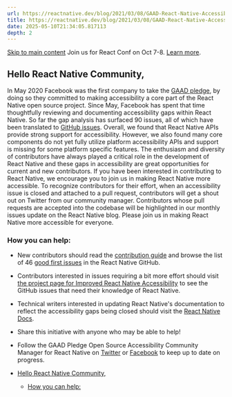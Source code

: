 ```yaml
---
url: https://reactnative.dev/blog/2021/03/08/GAAD-React-Native-Accessibility
title: https://reactnative.dev/blog/2021/03/08/GAAD-React-Native-Accessibility
date: 2025-05-10T21:34:05.817113
depth: 2
---
```


[Skip to main content](https://reactnative.dev/blog/2021/03/08/GAAD-React-Native-Accessibility#__docusaurus_skipToContent_fallback)
Join us for React Conf on Oct 7-8. [Learn more](https://conf.react.dev).
## Hello React Native Community,[​](https://reactnative.dev/blog/2021/03/08/GAAD-React-Native-Accessibility#hello-react-native-community "Direct link to Hello React Native Community,")
In May 2020 Facebook was the first company to take the [GAAD pledge](https://diamond.la/GAADPledge/), by doing so they committed to making accessibility a core part of the React Native open source project. Since May, Facebook has spent that time thoughtfully reviewing and documenting accessibility gaps within React Native. So far the gap analysis has surfaced 90 issues, all of which have been translated to [GitHub issues](https://github.com/facebook/react-native/projects/15).
Overall, we found that React Native APIs provide strong support for accessibility. However, we also found many core components do not yet fully utilize platform accessibility APIs and support is missing for some platform specific features.
The enthusiasm and diversity of contributors have always played a critical role in the development of React Native and these gaps in accessibility are great opportunities for current and new contributors. If you have been interested in contributing to React Native, we encourage you to join us in making React Native more accessible.
To recognize contributors for their effort, when an accessibility issue is closed and attached to a pull request, contributors will get a shout out on Twitter from our community manager. Contributors whose pull requests are accepted into the codebase will be highlighted in our monthly issues update on the React Native blog.
Please join us in making React Native more accessible for everyone.
### How you can help:[​](https://reactnative.dev/blog/2021/03/08/GAAD-React-Native-Accessibility#how-you-can-help "Direct link to How you can help:")
  * New contributors should read the [contribution guide](https://github.com/facebook/react-native/blob/master/CONTRIBUTING.md) and browse the list of 46 [good first issues](https://github.com/facebook/react-native/issues?q=is%3Aopen+is%3Aissue+label%3A%22Good+first+issue%22+label%3AAccessibility) in the React Native GitHub.
  * Contributors interested in issues requiring a bit more effort should visit [the project page for Improved React Native Accessibility](https://github.com/facebook/react-native/projects/15) to see the GitHub issues that need their knowledge of React Native.
  * Technical writers interested in updating React Native's documentation to reflect the accessibility gaps being closed should visit the [React Native Docs](https://github.com/facebook/react-native-website#-overview).
  * Share this initiative with anyone who may be able to help!
  * Follow the GAAD Pledge Open Source Accessibility Community Manager for React Native on [Twitter](https://twitter.com/alexmarlette) or [Facebook](https://www.facebook.com/React-Native-Open-Source-Accessibility-Community-Manager-102732258549941) to keep up to date on progress.


  * [Hello React Native Community,](https://reactnative.dev/blog/2021/03/08/GAAD-React-Native-Accessibility#hello-react-native-community)
    * [How you can help:](https://reactnative.dev/blog/2021/03/08/GAAD-React-Native-Accessibility#how-you-can-help)



